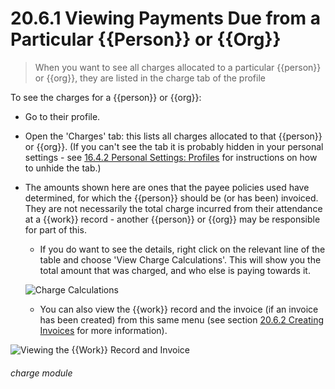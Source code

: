 # 20.6.1 Viewing Payments Due from a Particular {{Person}} or {{Org}}

> When you want to see all charges allocated to a particular {{person}} or {{org}}, they are listed in the charge tab of the profile 

To see the charges for a {{person}} or {{org}}:

- Go to their profile.
- Open the 'Charges' tab: this lists all charges allocated to that {{person}} or {{org}}. (If you can't see the tab it is probably hidden in your personal settings - see [16.4.2 Personal Settings: Profiles](/help/index/p/16.4.2) for instructions on how to unhide the tab.)
- The amounts shown here are ones that the payee policies used have determined, for which the {{person}} should be (or has been) invoiced. 
They are not necessarily the total charge incurred from their attendance at a {{work}} record - another {{person}} or {{org}} may be responsible for part of this.
   - If you do want to see the details, right click on the relevant line of the table and choose 'View Charge Calculations'. This will show you the total amount that was charged, and who else is paying towards it. 
   
   ![Charge Calculations](20.6.1a.png)

   - You can also view the {{work}} record and the invoice (if an invoice has been created) from this same menu (see section [20.6.2  Creating Invoices](/help/index/p/20.6.2) for more information). 
   
![Viewing the {{Work}} Record and Invoice](20.6.1b.png)


###### charge module

